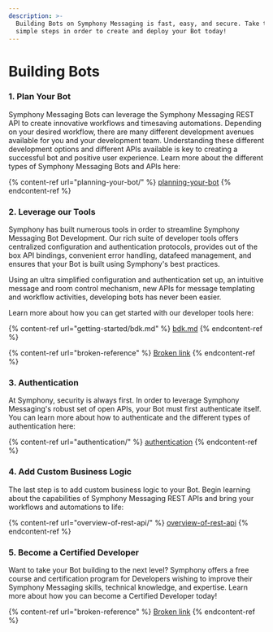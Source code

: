 ```yaml
---
description: >-
  Building Bots on Symphony Messaging is fast, easy, and secure. Take these
  simple steps in order to create and deploy your Bot today!
---
```


# Building Bots

### 1. Plan Your Bot

Symphony Messaging Bots can leverage the Symphony Messaging REST API to create innovative workflows and timesaving automations. Depending on your desired workflow, there are many different development avenues available for you and your development team. Understanding these different development options and different APIs available is key to creating a successful bot and positive user experience. Learn more about the different types of Symphony Messaging Bots and APIs here:

{% content-ref url="planning-your-bot/" %}
[planning-your-bot](planning-your-bot/)
{% endcontent-ref %}

### 2. Leverage our Tools

Symphony has built numerous tools in order to streamline Symphony Messaging Bot Development. Our rich suite of developer tools offers centralized configuration and authentication protocols, provides out of the box API bindings, convenient error handling, datafeed management, and ensures that your Bot is built using Symphony's best practices.&#x20;

Using an ultra simplified configuration and authentication set up, an intuitive message and room control mechanism, new APIs for message templating and workflow activities, developing bots has never been easier.

Learn more about how you can get started with our developer tools here:

{% content-ref url="getting-started/bdk.md" %}
[bdk.md](getting-started/bdk.md)
{% endcontent-ref %}

{% content-ref url="broken-reference" %}
[Broken link](broken-reference)
{% endcontent-ref %}

### 3.  Authentication

At Symphony, security is always first. In order to leverage Symphony Messaging's robust set of open APIs, your Bot must first authenticate itself. You can learn more about how to authenticate and the different types of authentication here:

{% content-ref url="authentication/" %}
[authentication](authentication/)
{% endcontent-ref %}

### 4.  Add Custom Business Logic

The last step is to add custom business logic to your Bot. Begin learning about the capabilities of Symphony Messaging REST APIs and bring your workflows and automations to life:

{% content-ref url="overview-of-rest-api/" %}
[overview-of-rest-api](overview-of-rest-api/)
{% endcontent-ref %}

### 5.  Become a Certified Developer

Want to take your Bot building to the next level? Symphony offers a free course and certification program for Developers wishing to improve their Symphony Messaging skills, technical knowledge, and expertise. Learn more about how you can become a Certified Developer today!

{% content-ref url="broken-reference" %}
[Broken link](broken-reference)
{% endcontent-ref %}
